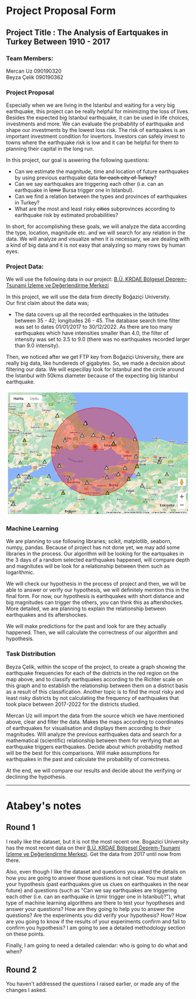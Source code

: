 # Project Proposal Form

## Project Title : The Analysis of Eartquakes in Turkey Between 1910 - 2017
### Team Members: 
Mercan Uz 090190320 <br> 
Beyza Çelik 090190362

### Project Proposal

Especially when we are living in the Istanbul and waiting for a very big earthquake, this project can be really helpful for minimizing the loss of lives. Besides the expected big Istanbul earthquake, it can be used in life choices, investments and more. We can evaluate the probability of earthquake and shape our investments by the lowest loss risk. The risk of eartquakes is an important investment condition for invertors. Investors can safely invest to towns where the earthquake risk is low and it can be helpful for them to planning their capital in the long run.

In this project, our goal is aswering the following questions:
   * Can we estimate the magnitude, time and location of future earthquakes by using previous earthquake data ~~for each city of Turkey~~?
   * Can we say earthquakes are triggering each other (i.e. can an earthquake in ~~İzmir~~ Bursa trigger one in Istanbul).
   * Can we find a relation between the types and provinces of earthquakes in Turkey?
   * What are the most and least risky ~~cities~~ subprovinces according to earthquake risk by estimated probabilities?

In short, for accomplishing these goals, we will analyze the data according the type, location, magnitude etc. and we will search for any relation in the data. We will analyze and visualize when it is necessary, we are dealing with a kind of big data and it is not easy that analyzing so many rows by human eyes.

### Project Data:
We will use the following data in our project: [B.Ü. KRDAE Bölgesel Deprem-Tsunami İzleme ve Değerlendirme Merkezi](http://www.koeri.boun.edu.tr/sismo/2/deprem-verileri/sayisal-veriler/)

In this project, we will use the data from directly Boğaziçi University. 
<br>Our first claim about the data was;
* The data covers up all the recorded earthquakes in the latitudes between 35 - 42; longitudes 26 - 45. The database search time filter was set to dates 01/01/2017 to 30/12/2022. As there are too many earthquakes which have intensities smaller than 4.0, the filter of intensity was set to 3.5 to 9.0 (there was no earthquakes recorded larger than 9.0 intensity).

Then, we noticed after we get FTP key from Boğaziçi University, there are really big data, like hundereds of gigabytes. So, we made a decision about filtering our data. We will especillay look for Istanbul and the circle around the Istanbul with 50kms diameter because of the expecting big Istanbul earthquake.

![Istanbul](./data/data_circle.png)

### Machine Learning
We are planning to use following libraries; scikit, matplotlib, seaborn, numpy, pandas. Because of project has not done yet, we may add some libraries in the process. Our algorithm will be looking for the eartquakes in the 3 days of a random selected earthquakes happened, will compare depth and magnitutes will be look for a relationship between them such as logarithmic.

We will check our hypothesis in the process of project and then, we will be able to answer or verify our hypothesis, we will definitely mention this in the final form. For now, our hypothesis is earthquakes with short distance and big magnitudes can trigger the others, you can think this as aftershockes. More detailed, we are planning to explain the relationship between earthquakes and its aftershockes.

We will make predictions for the past and look for are they actually happened. Then, we will calculate the correctness of our algorithm and hypothesis.

### Task Distribution
Beyza Çelik, within the scope of the project, to create a graph showing the earthquake frequencies for each of the districts in the red region on the map above, and to classify earthquakes according to the Richter scale on this graph and to establish the relationship between them on a district basis as a result of this classification. Another topic is to find the most risky and least risky districts by not calculating the frequency of earthquakes that took place between 2017-2022 for the districts studied.

Mercan Uz will import the data from the source which we have mentioned above, clear and filter the data. Makes the maps according to coordinates of earthquakes for visualisation and displays them according to their magnitudes. Will analyze the previous earthquakes data and search for a mathematical (scientific) relationship between them for verifying that an earthquake triggers earthquakes. Decide about which probability method will be the best for this comparisons. Will make assumptions for earthquakes in the past and calculate the probability of correctness.

At the end, we will compare our results and decide about the verifying or declining the hypothesis.

-------------------------------------------------------------------------------------------------------------------------------

# Atabey's notes

## Round 1

I really like the dataset, but it is not the most recent one. Bogazici University has the most recent data on their [B.Ü. KRDAE Bölgesel Deprem-Tsunami İzleme ve Değerlendirme Merkezi](http://www.koeri.boun.edu.tr/sismo/2/deprem-verileri/sayisal-veriler/). Get the data from 2017 until now from there.

Also, even though I like the dataset and questions you asked the details on how you are going to answer those questions is not clear. You must state your hypothesis (past earthquakes give us clues on earthquakes in the near future) and questions (such as "Can we say earthquakes are triggering each other (i.e. can an earthquake in Izmir trigger one in Istanbul)?"), what type of machine learning algorithms are there to test your hyoptheses and answer your questions? How are they going to help you to answer the questions? Are the experiments you did verify your hypothesis? How? How are you going to know if the results of your experiments confirm and fail to confirm you hypothesis? I am going to see a detailed methodology section on these points.

Finally, I am going to need a detailed calendar: who is going to do what and when?

## Round 2

You haven't addressed the questions I raised earlier, or made any of the changes I asked.
